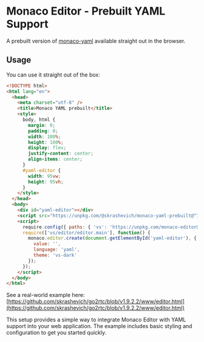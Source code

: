 # Monaco Editor - Prebuilt YAML Support

A prebuilt version of [monaco-yaml](https://github.com/remcohaszing/monaco-yaml) available straight out in the browser.

## Usage

You can use it straight out of the box:

```html
<!DOCTYPE html>
<html lang="en">
  <head>
    <meta charset="utf-8" />
    <title>Monaco YAML prebuilt</title>
    <style>
      body, html {
        margin: 0;
        padding: 0;
        width: 100%;
        height: 100%;
        display: flex;
        justify-content: center;
        align-items: center;
      }
      #yaml-editor {
        width: 95vw;
        height: 95vh;
      }
    </style>
  </head>
  <body>
    <div id="yaml-editor"></div>
    <script src="https://unpkg.com/@skrashevich/monaco-yaml-prebuilt@^1.1.2/dist/monaco-editor.bundle.js"></script>
    <script>
      require.config({ paths: { 'vs': 'https://unpkg.com/monaco-editor@0.33.0/min/vs' }});
      require(['vs/editor/editor.main'], function() {
        monaco.editor.create(document.getElementById('yaml-editor'), {
          value: '',
          language: 'yaml',
          theme: 'vs-dark'
        });
      });
    </script>
  </body>
</html>
```

See a real-world example here: [https://github.com/skrashevich/go2rtc/blob/v1.9.2.2/www/editor.html](https://github.com/skrashevich/go2rtc/blob/v1.9.2.2/www/editor.html)

This setup provides a simple way to integrate Monaco Editor with YAML support into your web application. The example includes basic styling and configuration to get you started quickly.